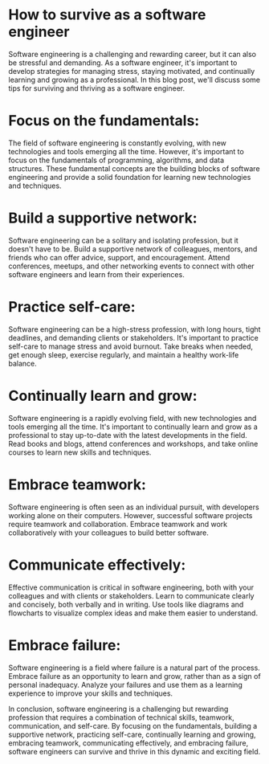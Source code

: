 # How to survive as a software engineer



Software engineering is a challenging and rewarding career, but it can also be stressful and demanding. As a software engineer, it's important to develop strategies for managing stress, staying motivated, and continually learning and growing as a professional. In this blog post, we'll discuss some tips for surviving and thriving as a software engineer.



# Focus on the fundamentals:

The field of software engineering is constantly evolving, with new technologies and tools emerging all the time. However, it's important to focus on the fundamentals of programming, algorithms, and data structures. These fundamental concepts are the building blocks of software engineering and provide a solid foundation for learning new technologies and techniques.



# Build a supportive network:

Software engineering can be a solitary and isolating profession, but it doesn't have to be. Build a supportive network of colleagues, mentors, and friends who can offer advice, support, and encouragement. Attend conferences, meetups, and other networking events to connect with other software engineers and learn from their experiences.



# Practice self-care:

Software engineering can be a high-stress profession, with long hours, tight deadlines, and demanding clients or stakeholders. It's important to practice self-care to manage stress and avoid burnout. Take breaks when needed, get enough sleep, exercise regularly, and maintain a healthy work-life balance.



# Continually learn and grow:

Software engineering is a rapidly evolving field, with new technologies and tools emerging all the time. It's important to continually learn and grow as a professional to stay up-to-date with the latest developments in the field. Read books and blogs, attend conferences and workshops, and take online courses to learn new skills and techniques.



# Embrace teamwork:

Software engineering is often seen as an individual pursuit, with developers working alone on their computers. However, successful software projects require teamwork and collaboration. Embrace teamwork and work collaboratively with your colleagues to build better software.



# Communicate effectively:

Effective communication is critical in software engineering, both with your colleagues and with clients or stakeholders. Learn to communicate clearly and concisely, both verbally and in writing. Use tools like diagrams and flowcharts to visualize complex ideas and make them easier to understand.



# Embrace failure:

Software engineering is a field where failure is a natural part of the process. Embrace failure as an opportunity to learn and grow, rather than as a sign of personal inadequacy. Analyze your failures and use them as a learning experience to improve your skills and techniques.



In conclusion, software engineering is a challenging but rewarding profession that requires a combination of technical skills, teamwork, communication, and self-care. By focusing on the fundamentals, building a supportive network, practicing self-care, continually learning and growing, embracing teamwork, communicating effectively, and embracing failure, software engineers can survive and thrive in this dynamic and exciting field.
